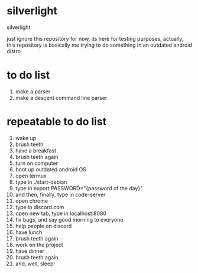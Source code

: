 # silverlight
silverlight

just ignore this repository for now, its here for testing purposes,
actually, this repository is basically me trying to do something in an outdated android distro

# to do list
1) make a parser
2) make a descent command line parser

# repeatable to do list
1) wake up
2) brush teeth
3) have a breakfast
4) brush teeth again
5) turn on computer
6) boot up outdated android OS
7) open termux
8) type in ./start-debian
9) type in export PASSWORD="{password of the day}"
10) and then, finally, type in code-server
11) open chrome
12) type in discord.com
13) open new tab, type in localhost:8080
14) fix bugs, and say good morning to everyone
15) help people on discord
16) have lunch
17) brush teeth again
18) work on the project
19) have dinner 
20) brush teeth again
21) and, well, sleep!